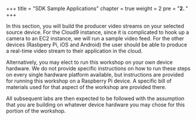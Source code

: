 +++
title = "SDK Sample Applications"
chapter = true
weight = 2
pre = "<b>2. </b>"
+++

In this section, you will build the producer video streams on your selected source device.  For the Cloud9 instance, since it is complicated to hook up a camera to an EC2 instance, we will run a sample video feed.  For the other devices (Rasbpery Pi, iOS and Android) the user should be able to produce a real-time video stream to their application in the cloud.

Alternatively, you may elect to run this workshop on your own device hardware. We do not provide specific instructions on how to run these steps on every single hardware platform available, but instructions are provided for running this workshop on a Raspberry Pi device. A specific bill of materials used for that aspect of the workshop are provided there.

All subsequent labs are then expected to be followed with the assumption that you are building on whatever device hardware you may chose for this portion of the workshop. 
